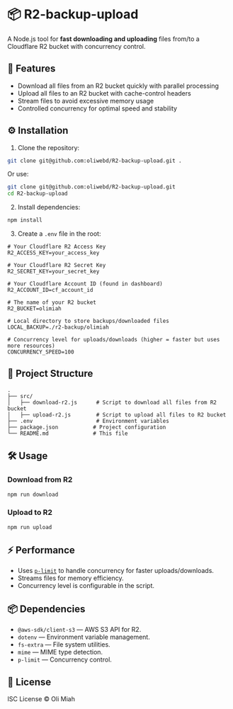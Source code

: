 
# 📦 R2-backup-upload

A Node.js tool for **fast downloading and uploading** files from/to a Cloudflare R2 bucket with concurrency control.

## 🚀 Features
- Download all files from an R2 bucket quickly with parallel processing
- Upload all files to an R2 bucket with cache-control headers
- Stream files to avoid excessive memory usage
- Controlled concurrency for optimal speed and stability

## ⚙️ Installation

1. Clone the repository:
```bash
git clone git@github.com:oliwebd/R2-backup-upload.git .

```
Or use:
```bash
git clone git@github.com:oliwebd/R2-backup-upload.git
cd R2-backup-upload

```

2. Install dependencies:
```bash
npm install
```

3. Create a `.env` file in the root:
```env
# Your Cloudflare R2 Access Key
R2_ACCESS_KEY=your_access_key

# Your Cloudflare R2 Secret Key
R2_SECRET_KEY=your_secret_key

# Your Cloudflare Account ID (found in dashboard)
R2_ACCOUNT_ID=cf_account_id

# The name of your R2 bucket
R2_BUCKET=olimiah

# Local directory to store backups/downloaded files
LOCAL_BACKUP=./r2-backup/olimiah

# Concurrency level for uploads/downloads (higher = faster but uses more resources)
CONCURRENCY_SPEED=100
```

## 📂 Project Structure
```
.
├── src/
│   ├── download-r2.js      # Script to download all files from R2 bucket
│   ├── upload-r2.js        # Script to upload all files to R2 bucket
├── .env                    # Environment variables
├── package.json           # Project configuration
└── README.md              # This file
```

## 🛠 Usage

### Download from R2
```bash
npm run download
```

### Upload to R2
```bash
npm run upload
```

## ⚡ Performance
- Uses [`p-limit`](https://www.npmjs.com/package/p-limit) to handle concurrency for faster uploads/downloads.
- Streams files for memory efficiency.
- Concurrency level is configurable in the script.

## 📦 Dependencies
- `@aws-sdk/client-s3` — AWS S3 API for R2.
- `dotenv` — Environment variable management.
- `fs-extra` — File system utilities.
- `mime` — MIME type detection.
- `p-limit` — Concurrency control.

## 📝 License
ISC License © Oli Miah

